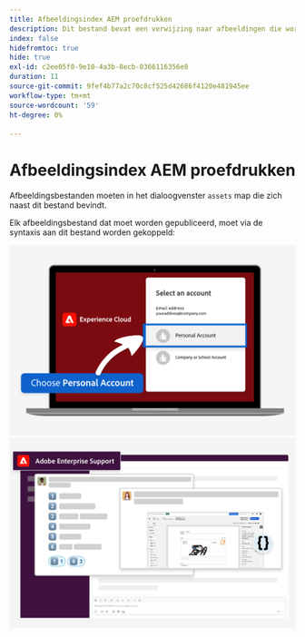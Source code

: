 ```yaml
---
title: Afbeeldingsindex AEM proefdrukken
description: Dit bestand bevat een verwijzing naar afbeeldingen die worden gebruikt in marketingmaterialen voor AEM proeven.
index: false
hidefromtoc: true
hide: true
exl-id: c2ee05f0-9e10-4a3b-8ecb-0366116356e8
duration: 11
source-git-commit: 9fef4b77a2c70c8cf525d42686f4120e481945ee
workflow-type: tm+mt
source-wordcount: '59'
ht-degree: 0%

---
```


# Afbeeldingsindex AEM proefdrukken

Afbeeldingsbestanden moeten in het dialoogvenster `assets` map die zich naast dit bestand bevindt.

Elk afbeeldingsbestand dat moet worden gepubliceerd, moet via de syntaxis aan dit bestand worden gekoppeld:

![Persoonlijke account voor e-mailafbeelding die klaar is voor proefversie](./assets/select-personal-account.png)
![E-mailafbeelding Slack](./assets/Slack-email-image.png)
